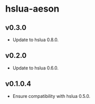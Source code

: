 # hslua-aeson

## v0.3.0

- Update to hslua 0.8.0.

## v0.2.0

- Update to hslua 0.6.0.

## v0.1.0.4

- Ensure compatibility with hslua 0.5.0.
